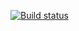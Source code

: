 [![Build status](https://ci.appveyor.com/api/projects/status/egrb05e01ul7i34d?svg=true)](https://ci.appveyor.com/project/DeminaDaria/web-3-1-carddeliveryorder)

